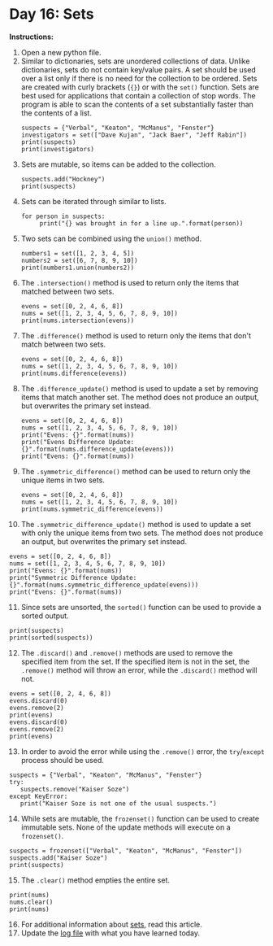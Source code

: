 # Day 16: Sets
**Instructions:** 
1. Open a new python file.
2. Similar to dictionaries, sets are unordered collections of data. Unlike dictionaries, sets do not contain key/value pairs. A set should be used over a list only if there is no need for the collection to be ordered. Sets are created with curly brackets (`{}`) or with the `set()` function. Sets are best used for applications that contain a collection of stop words. The program is able to scan the contents of a set substantially faster than the contents of a list.
   ```
   suspects = {"Verbal", "Keaton", "McManus", "Fenster"}
   investigators = set(["Dave Kujan", "Jack Baer", "Jeff Rabin"])
   print(suspects)
   print(investigators)
   ```
3. Sets are mutable, so items can be added to the collection.
   ```
   suspects.add("Hockney")
   print(suspects)
   ```
4. Sets can be iterated through similar to lists.
   ```
   for person in suspects:
		print("{} was brought in for a line up.".format(person))
   ```
5. Two sets can be combined using the `union()` method.
   ```
   numbers1 = set([1, 2, 3, 4, 5])
   numbers2 = set([6, 7, 8, 9, 10])
   print(numbers1.union(numbers2))
   ```
6. The `.intersection()` method is used to return only the items that matched between two sets.
   ```
   evens = set([0, 2, 4, 6, 8])
   nums = set([1, 2, 3, 4, 5, 6, 7, 8, 9, 10])
   print(nums.intersection(evens))
   ```
7. The `.difference()` method is used to return only the items that don't match between two sets.
   ```
   evens = set([0, 2, 4, 6, 8])
   nums = set([1, 2, 3, 4, 5, 6, 7, 8, 9, 10])
   print(nums.difference(evens))
   ```
8. The `.difference_update()` method is used to update a set by removing items that match another set. The method does not produce an output, but overwrites the primary set instead.
   ```
   evens = set([0, 2, 4, 6, 8])
   nums = set([1, 2, 3, 4, 5, 6, 7, 8, 9, 10])
   print("Evens: {}".format(nums))
   print("Evens Difference Update: {}".format(nums.difference_update(evens)))
   print("Evens: {}".format(nums))
   ```
9. The `.symmetric_difference()` method can be used to return only the unique items in two sets.
   ```
   evens = set([0, 2, 4, 6, 8])
   nums = set([1, 2, 3, 4, 5, 6, 7, 8, 9, 10])
   print(nums.symmetric_difference(evens))
   ```
10. The `.symmetric_difference_update()` method is used to update a set with only the unique items from two sets. The method does not produce an output, but overwrites the primary set instead.
   ```
   evens = set([0, 2, 4, 6, 8])
   nums = set([1, 2, 3, 4, 5, 6, 7, 8, 9, 10])
   print("Evens: {}".format(nums))
   print("Symmetric Difference Update: {}".format(nums.symmetric_difference_update(evens)))
   print("Evens: {}".format(nums))
   ```
11. Since sets are unsorted, the `sorted()` function can be used to provide a sorted output.
   ```
   print(suspects)
   print(sorted(suspects))
   ```
12. The `.discard()` and `.remove()` methods are used to remove the specified item from the set. If the specified item is not in the set, the `.remove()` method will throw an error, while the `.discard()` method will not.
   ```
   evens = set([0, 2, 4, 6, 8])
   evens.discard(0)
   evens.remove(2)
   print(evens)
   evens.discard(0)
   evens.remove(2)
   print(evens)
   ```
13. In order to avoid the error while using the `.remove()` error, the `try`/`except` process should be used.
   ```
   suspects = {"Verbal", "Keaton", "McManus", "Fenster"}
   try:
      suspects.remove("Kaiser Soze")
   except KeyError:
      print("Kaiser Soze is not one of the usual suspects.")
   ```
14. While sets are mutable, the `frozenset()` function can be used to create immutable sets. None of the update methods will execute on a `frozenset()`.
   ```
   suspects = frozenset(["Verbal", "Keaton", "McManus", "Fenster"])
   suspects.add("Kaiser Soze")
   print(suspects)
   ```
15. The `.clear()` method empties the entire set.
   ```
   print(nums)
   nums.clear()
   print(nums)
   ```
16. For additional information about [sets](https://www.geeksforgeeks.org/sets-in-python/), read this article. 
17. Update the [log file](../../log.md) with what you have learned today.
